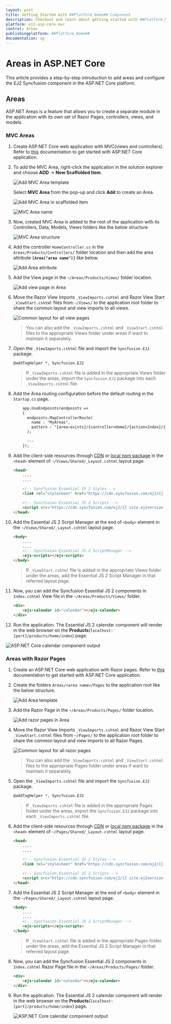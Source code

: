 ```yaml
---
layout: post
title: Getting Started with ##Platform_Name## Component
description: Checkout and learn about getting started with ##Platform_Name## component of Syncfusion Essential JS 2 and more details.
platform: ej2-asp-core-mvc
control: Areas
publishingplatform: ##Platform_Name##
documentation: ug
---
```


# Areas in ASP.NET Core

This article provides a step-by-step introduction to add areas and configure the EJ2 Syncfusion component in the ASP.NET Core platform.

## Areas

ASP.NET Areas is a feature that allows you to create a separate module in the application with its own set of Razor Pages, controllers, views, and models.

### MVC Areas

1. Create ASP.NET Core web application with MVC(views and controllers). Refer to [this](https://ej2.syncfusion.com/aspnetcore/documentation/getting-started/visual-studio-2017/) documentation to get started with ASP.NET Core application.

2. To add the MVC Area, right-click the application in the solution explorer and choose **ADD** -> **New Scaffolded Item**.

    ![Add MVC Area template](images/new-scaffolded-item.png)

    Select **MVC Area** from the pop-up and click **Add** to create an Area.

    ![Add MVC Area in scaffolded item](images/add-mvc-area.png)

    ![MVC Area name](images/area-name.png)

3. Now, created MVC Area is added to the root of the application with its Controllers, Data, Models, Views folders like the below structure.

    ![MVC Area structure](images/area-mvc-structure.png)

4. Add the controller `HomeController.cs` in the `Areas/Products/Controllers/` folder location and then add the area attribute **`[Area("area name")]`** like below.

    ![Add Area attribute](images/area-attribute.png)

5. Add the View page in the `~/Areas/Products/Views/` folder location.

    ![Add view page in Area](images/area-views.png)

6. Move the Razor View Imports `_ViewImports.cshtml` and Razor View Start `_ViewStart.cshtml` files from `~/Views/` to the application root folder to share the common layout and view imports to all views.

    ![Common layout for all view pages](images/mvc-view-files.png)

    >You can also add the `_ViewImports.cshtml` and `_ViewStart.cshtml` files to the appropriate Views folder under areas if want to maintain it separately.

7. Open the `_ViewImports.cshtml` file and import the `Syncfusion.EJ2` package.

    ```html
    @addTagHelper *, Syncfusion.EJ2
    ```

    >If `_ViewImports.cshtml` file is added in the appropriate Views folder under the areas, import the `Syncfusion.EJ2` package into each `_ViewImports.cshtml` file.

8. Add the Area routing configuration before the default routing in the `Startup.cs` page.

    ```html
        app.UseEndpoints(endpoints =>
        {
          endpoints.MapControllerRoute(
            name : "MyAreas",
            pattern : "{area:exists}/{controller=Home}/{action=Index}/{id?}"
          );

          ---
        });
    ```

9. Add the client-side resources through [CDN](https://ej2.syncfusion.com/documentation/deployment/#cdn) or [local npm package](https://www.npmjs.com/package/@syncfusion/ej2) in the `<head>` element of `~/Views/Shared/_Layout.cshtml` layout page.

    ```html
    <head>
        ....
        ....

        <!-- Syncfusion Essential JS 2 Styles -->
        <link rel="stylesheet" href="https://cdn.syncfusion.com/ej2/{{ site.ej2version }}/material.css" />

        <!-- Syncfusion Essential JS 2 Scripts -->
        <script src="https://cdn.syncfusion.com/ej2/{{ site.ej2version }}/dist/ej2.min.js"></script>
    </head>
    ```

10. Add the Essential JS 2 Script Manager at the end of `<body>` element in the `~/Views/Shared/_Layout.cshtml` layout page.

    ```html
    <body>
        ....
        ....
        <!-- Syncfusion Essential JS 2 ScriptManager -->
        <ejs-scripts></ejs-scripts>
    </body>
    ```

    >If `_ViewStart.cshtml` file is added in the appropriate Views folder under the areas, add the Essential JS 2 Script Manager in that referred layout page.

11. Now, you can add the Syncfusion Essential JS 2 components in `Index.cshtml` View file  in the `~/Areas/Products/Views/` folder.

    ```html
    <div>
        <ejs-calendar id="calendar"></ejs-calendar>
    </div>
    ```

12. Run the application. The Essential JS 2 calendar component will render in the web browser on the **Products**(`localhost:[port]/products/home/index`) page.

   ![ASP.NET Core calendar component output](images/aspnetcore-calendar.png)

### Areas with Razor Pages

1. Create an ASP.NET Core web application with Razor pages. Refer to [this](https://ej2.syncfusion.com/aspnetcore/documentation/getting-started/razor-pages/) documentation to get started with ASP.NET Core application.

2. Create the folders `Areas/<area name>/Pages` to the application root like the below structure.

    ![Add Area template](images/products-pages.png)

3. Add the Razor Page in the `~/Areas/Products/Pages/` folder location.

    ![Add razor pages in Area](images/areas-razor-page.png)

4. Move the Razor View Imports `_ViewImports.cshtml` and Razor View Start `_ViewStart.cshtml` files from `~/Pages/` to the application root folder to share the common layout and view imports to all Razor Pages.

    ![Common layout for all razor pages](images/razor-view-files.png)

    >You can also add the `_ViewImports.cshtml` and `_ViewStart.cshtml` files to the appropriate Pages folder under areas if want to maintain it separately.

5. Open the `_ViewImports.cshtml` file and import the `Syncfusion.EJ2` package.

    ```html
    @addTagHelper *, Syncfusion.EJ2
    ```

    >If `_ViewImports.cshtml` file is added in the appropriate Pages folder under the areas, import the `Syncfusion.EJ2` package into each `_ViewImports.cshtml` file.

6. Add the client-side resources through [CDN](https://ej2.syncfusion.com/documentation/deployment/#cdn) or [local npm package](https://www.npmjs.com/package/@syncfusion/ej2) in the `<head>` element of `~/Pages/Shared/_Layout.cshtml` layout page.

    ```html
    <head>
        ....
        ....

        <!-- Syncfusion Essential JS 2 Styles -->
        <link rel="stylesheet" href="https://cdn.syncfusion.com/ej2/{{ site.ej2version }}/material.css" />

        <!-- Syncfusion Essential JS 2 Scripts -->
        <script src="https://cdn.syncfusion.com/ej2/{{ site.ej2version }}/dist/ej2.min.js"></script>
    </head>
    ```

7. Add the Essential JS 2 Script Manager at the end of `<body>` element in the `~/Pages/Shared/_Layout.cshtml` layout page.

    ```html
    <body>
        ....
        ....
        <!-- Syncfusion Essential JS 2 ScriptManager -->
        <ejs-scripts></ejs-scripts>
    </body>
    ```

    >If `_ViewStart.cshtml` file is added in the appropriate Pages folder under the areas, add the Essential JS 2 Script Manager in that referred layout page.

8. Now, you can add the Syncfusion Essential JS 2 components in `Index.cshtml` Razor Page file in the `~/Areas/Products/Pages/` folder.

    ```html
    <div>
        <ejs-calendar id="calendar"></ejs-calendar>
    </div>
    ```

9. Run the application. The Essential JS 2 calendar component will render in the web browser on the **Products**(`localhost:[port]/products/home/index`) page.

   ![ASP.NET Core calendar component output](images/aspnetcore-calendar.png)